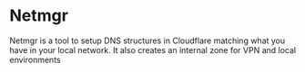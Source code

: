 # Netmgr

Netmgr is a tool to setup DNS structures in Cloudflare matching what you have in your local network. It also creates an internal zone for VPN and local environments
